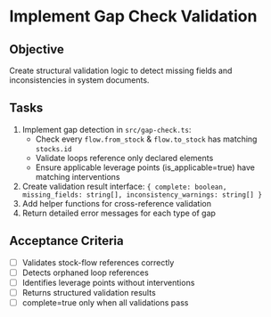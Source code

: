 # Implement Gap Check Validation

## Objective

Create structural validation logic to detect missing fields and inconsistencies in system documents.

## Tasks

1. Implement gap detection in `src/gap-check.ts`:
   - Check every `flow.from_stock` & `flow.to_stock` has matching `stocks.id`
   - Validate loops reference only declared elements
   - Ensure applicable leverage points (is_applicable=true) have matching interventions
2. Create validation result interface: `{ complete: boolean, missing_fields: string[], inconsistency_warnings: string[] }`
3. Add helper functions for cross-reference validation
4. Return detailed error messages for each type of gap

## Acceptance Criteria

- [ ] Validates stock-flow references correctly
- [ ] Detects orphaned loop references
- [ ] Identifies leverage points without interventions
- [ ] Returns structured validation results
- [ ] complete=true only when all validations pass

